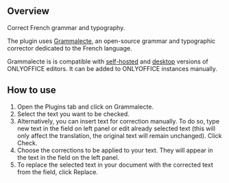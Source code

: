 ## Overview

Correct French grammar and typography. 

The plugin uses [Grammalecte](https://grammalecte.net/), an open-source grammar and typographic corrector dedicated to the French language.

Grammalecte is is compatible with [self-hosted](https://github.com/ONLYOFFICE/DocumentServer) and [desktop](https://github.com/ONLYOFFICE/DesktopEditors) versions of ONLYOFFICE editors. It can be added to ONLYOFFICE instances manually.

## How to use

1. Open the Plugins tab and click on Grammalecte.
2. Select the text you want to be checked.
3. Alternatively, you can insert text for correction manually. To do so, type new text in the field on left panel or edit already selected text (this will only affect the translation, the original text will remain unchanged). Click Check.
4. Choose the corrections to be applied to your text. They will appear in the text in the field on the left panel. 
5. To replace the selected text in your document with the corrected text from the field, click Replace.
